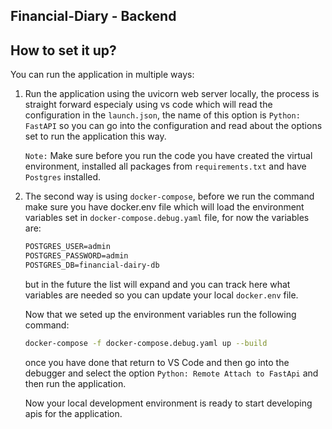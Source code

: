 ## Financial-Diary - Backend

## How to set it up?

You can run the application in multiple ways:

1. Run the application using the uvicorn web server locally, the process is straight forward especialy using vs code which will read the configuration in the `launch.json`, the name of this option is `Python: FastAPI` so you can go into the configuration and read about the options set to run the application this way.

   `Note:` Make sure before you run the code you have created the virtual environment, installed all packages from `requirements.txt` and have `Postgres` installed.

2. The second way is using `docker-compose`, before we run the command make sure you have docker.env file which will load the environment variables set in `docker-compose.debug.yaml` file, for now the variables are:

   ```txt
   POSTGRES_USER=admin
   POSTGRES_PASSWORD=admin
   POSTGRES_DB=financial-dairy-db
   ```

   but in the future the list will expand and you can track here what variables are needed so you can update your local `docker.env` file.

   Now that we seted up the environment variables run the following command:

   ```bash
   docker-compose -f docker-compose.debug.yaml up --build
   ```

   once you have done that return to VS Code and then go into the debugger and select the option `Python: Remote Attach to FastApi` and then run the application.

   Now your local development environment is ready to start developing apis for the application.
